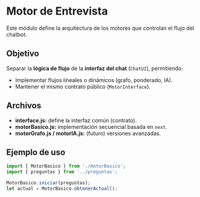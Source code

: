 # Motor de Entrevista

Este módulo define la arquitectura de los motores que controlan el flujo del chatbot.

## Objetivo
Separar la **lógica de flujo** de la **interfaz del chat** (`ChatUI`), permitiendo:
- Implementar flujos lineales o dinámicos (grafo, ponderado, IA).
- Mantener el mismo contrato público (`MotorInterface`).

## Archivos
- **interface.js:** define la interfaz común (contrato).
- **motorBasico.js:** implementación secuencial basada en `next`.
- **motorGrafo.js / motorIA.js:** (futuro) versiones avanzadas.

## Ejemplo de uso
```js
import { MotorBasico } from './motorBasico';
import { preguntas } from '../preguntas';

MotorBasico.iniciar(preguntas);
let actual = MotorBasico.obtenerActual();

